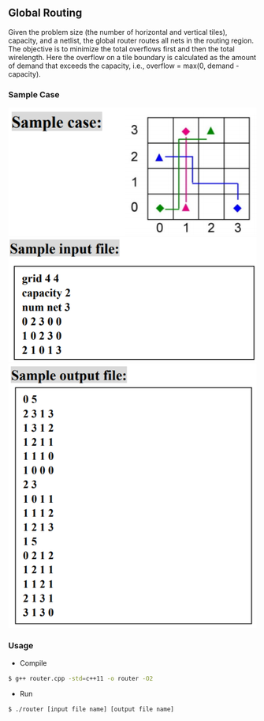 ## Global Routing
Given the problem size (the number of horizontal and vertical tiles), capacity, and a netlist,
the global router routes all nets in the routing region. The objective is to minimize the total
overflows first and then the total wirelength. Here the overflow on a tile boundary is calculated
as the amount of demand that exceeds the capacity, i.e., overflow = max(0, demand - capacity). 
### Sample Case
![N|Solid](samplecase.JPG)
![N|Solid](sampleinput.PNG)
![N|Solid](sampleoutput.PNG)
### Usage
* Compile 
```sh
$ g++ router.cpp -std=c++11 -o router -O2
```
* Run
```sh
$ ./router [input file name] [output file name]
```
